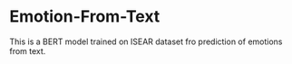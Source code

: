 # Emotion-From-Text
This is a BERT model trained on ISEAR dataset fro prediction of emotions from text.
